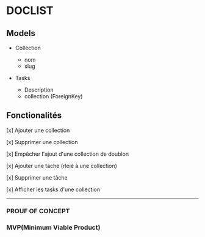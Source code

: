 # DOCLIST


 ## Models

- Collection
  - nom
  - slug

- Tasks
  - Description
  - collection (ForeignKey)



## Fonctionalités
[x] Ajouter une collection

[x] Supprimer une collection

[x] Empêcher l'ajout d'une collection de doublon

[x] Ajouter une tâche (rleié à une collection)

[x] Supprimer une tâche

[x] Afficher les tasks d'une collection

--------------------------------------------------------

### PROUF OF CONCEPT 

### MVP(Minimum Viable Product)





